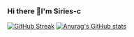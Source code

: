 ### Hi there 👋I'm Siries-c

<!--
**Siries-c/Siries-c** is a ✨ _special_ ✨ repository because its `README.md` (this file) appears on your GitHub profile.

Here are some ideas to get you started:

- 🔭 I’m currently working on ...
- 🌱 I’m currently learning ...
- 👯 I’m looking to collaborate on ...
- 🤔 I’m looking for help with ...
- 💬 Ask me about ...
- 📫 How to reach me: ...
- 😄 Pronouns: ...
- ⚡ Fun fact: ...
-->
[![GitHub Streak](https://github-readme-streak-stats.herokuapp.com?user=Siries-c)](https://git.io/streak-stats)
[![Anurag's GitHub stats](https://github-readme-stats.vercel.app/api?username=Siries-c)](https://github.com/anuraghazra/github-readme-stats)
